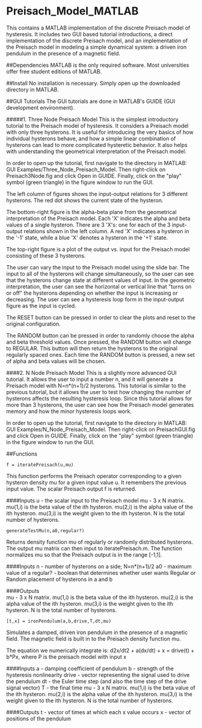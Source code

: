# Preisach_Model_MATLAB

This contains a MATLAB implementation of the discrete Preisach model of hysteresis. It includes two GUI based tutorial introductions, a direct implementation of the discrete Preisach model, and an implementation of the Preisach model in modeling a simple dynamical system: a driven iron pendulum in the presence of a magnetic field.

##Dependencies
MATLAB is the only required software. Most universities offer free student editions of MATLAB.

##Install
No installation is necessary. Simply open up the downloaded directory in MATLAB.

##GUI Tutorials
The GUI tutorials are done in MATLAB's GUIDE (GUI development environment).

#####1. Three Node Preisach Model
This is the simplest introductory tutorial to the Preisach model of hysteresis. It considers a Preisach model with only three hysterons. It is useful for introducing the very basics of how individual hysterons behave, and how a simple linear combination of hysterons can lead to more complicated hysteretic behavior. It also helps with understanding the geometrical interpretation of the Preisach model.

In order to open up the tutorial, first navigate to the directory in MATLAB: GUI Examples/Three_Node_Preisach_Model. Then right-click on Preisach3Node.fig and click Open in GUIDE. Finally, click on the "play" symbol (green triangle) in the figure window to run the GUI.

The left column of figures shows the input-output relations for 3 different hysterons. The red dot shows the current state of the hysteron.

The bottom-right figure is the alpha-beta plane from the geometrical interpretation of the Preisach model. Each 'X' indicates the alpha and beta values of a single hysteron. There are 3 'X's: one for each of the 3 input-output relations shown in the left column. A red 'X' indicates a hysteron in the '-1' state, while a blue 'X' denotes a hysteron in the '+1' state.

The top-right figure is a plot of the output vs. input for the Preisach model consisting of these 3 hysterons. 

The user can vary the input to the Preisach model using the slide bar. The input to all of the hysterons will change simultaneously, so the user can see that the hysterons change state at different values of input. In the geometric interpretation, the user can see the horizontal or vertical line that "turns on or off" the hysterons depending on whether the input is increasing or decreasing. The user can see a hysteresis loop form in the input-output figure as the input is cycled.

The RESET button can be pressed in order to clear the plots and reset to the original configuration.

The RANDOM button can be pressed in order to randomly choose the alpha and beta threshold values. Once pressed, the RANDOM button will change to REGULAR. This button will then return the hysterons to the original regularly spaced ones. Each time the RANDOM button is pressed, a new set of alpha and beta values will be chosen.

####2. N Node Preisach Model
This is a slightly more advanced GUI tutorial. It allows the user to input a number n, and it will generate a Preisach model with N=n*(n+1)/2 hysterons. This tutorial is similar to the previous tutorial, but it allows the user to test how changing the number of hysterons affects the resulting hysteresis loop. Since this tutorial allows for more than 3 hysterons, the user can see how the Preisach model generates memory and how the minor hysteresis loops work.

In order to open up the tutorial, first navigate to the directory in MATLAB: GUI Examples/N_Node_Preisach_Model. Then right-click on PreisachGUI.fig and click Open in GUIDE. Finally, click on the "play" symbol (green triangle) in the figure window to run the GUI.

##Functions
```
f = iteratePreisach(u,mu)
```
This function performs the Preisach operator corresponding to a given hysteron density mu for a given input value u. It remembers the previous input value. The scalar Preisach output f is returned.

####Inputs
u - the scalar input to the Preisach model
mu - 3 x N matrix. mu(1,i) is the beta value of the ith hysteron.
                   mu(2,i) is the alpha value of the ith hysteron.
                   mu(3,i) is the weight given to the ith hysteron.
                   N is the total number of hysterons.
                   
```
generateTestMu(n,a0,regular?)
```
Returns density function mu of regularly or randomly distributed hysterons.
The output mu matrix can then input to iteratePreisach.m. The function
normalizes mu so that the Preisach output is in the range [-1,1].

####Inputs
n - number of hysterons on a side; N=n*(n+1)/2
a0 - maximum value of a
regular? - boolean that determines whether user wants Regular or Random
          placement of hysterons in a and b
          
####Outputs  
mu - 3 x N matrix. mu(1,i) is the beta value of the ith hysteron.
                   mu(2,i) is the alpha value of the ith hysteron.
                   mu(3,i) is the weight given to the ith hysteron.
                   N is the total number of hysterons.
                   
```
[t,x] = ironPendulum(a,b,drive,T,dt,mu)
```
Simulates a damped, driven iron pendulum in the presence of a magnetic field.
The magnetic field is built in to the Preisach density function mu.

The equation we numerically integrate is: d2x/dt2 + a(dx/dt) + x = drive(t) + b*Px,
where P is the preisach model with input x

####Inputs
a - damping coefficient of pendulum
b - strength of the hysteresis nonlinearity
drive - vector representing the signal used to drive the pendulum
dt - the Euler time step (and also the time step of the drive signal vector)
T - the final time
mu - 3 x N matrix. mu(1,i) is the beta value of the ith hysteron.
                   mu(2,i) is the alpha value of the ith hysteron.
                   mu(3,i) is the weight given to the ith hysteron.
                   N is the total number of hysterons.

####Outputs
t - vector of times at which each x value occurs
x - vector of positions of the pendulum

                   
       



